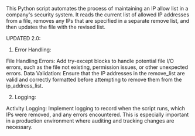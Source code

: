 This Python script automates the process of maintaining an IP allow list in a company's security system. It reads the current list of allowed IP addresses from a file, removes any IPs that are specified in a separate remove list, and then updates the file with the revised list. 

UPDATED 2.0: 

1. Error Handling:

File Handling Errors: Add try-except blocks to handle potential file I/O errors, such as the file not existing, permission issues, or other unexpected errors.
Data Validation: Ensure that the IP addresses in the remove_list are valid and correctly formatted before attempting to remove them from the ip_address_list.

2. Logging:

Activity Logging: Implement logging to record when the script runs, which IPs were removed, and any errors encountered. This is especially important in a production environment where auditing and tracking changes are necessary.
